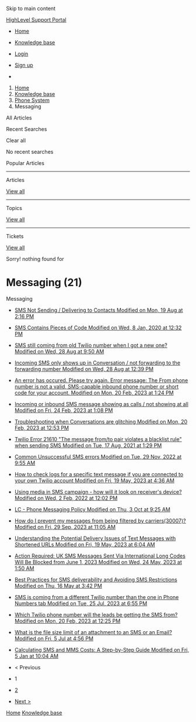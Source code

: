 Skip to main content

[ HighLevel Support Portal ](https://help.gohighlevel.com)

  * [ Home ](/support/home)
  * [ Knowledge base ](/support/solutions)

  * [Login](/support/login)
  * [Sign up](/support/signup)
  * 

  1. [Home](/support/home)
  2. [Knowledge base](/support/solutions)
  3. [Phone System](/support/solutions/48000415161)
  4. Messaging

All  Articles 

Recent Searches

Clear all

No recent searches

Popular Articles

* * *

Articles

[View all](/support/search/solutions)

* * *

Topics

[View all](/support/search/topics)

* * *

Tickets

[View all](/support/search/tickets)

Sorry! nothing found for   

# Messaging (21)

Messaging

  * [ SMS Not Sending / Delivering to Contacts Modified on Mon, 19 Aug at 2:16 PM  ](/support/solutions/articles/48000981696-sms-not-sending-delivering-to-contacts)
  * [ SMS Contains Pieces of Code Modified on Wed, 8 Jan, 2020 at 12:32 PM  ](/support/solutions/articles/48000979914-sms-contains-pieces-of-code)
  * [ SMS still coming from old Twilio number when I got a new one? Modified on Wed, 28 Aug at 9:50 AM  ](/support/solutions/articles/48001152123-sms-still-coming-from-old-twilio-number-when-i-got-a-new-one-)
  * [ Incoming SMS only shows up in Conversation / not forwarding to the forwarding number Modified on Wed, 28 Aug at 12:39 PM  ](/support/solutions/articles/48001156789-incoming-sms-only-shows-up-in-conversation-not-forwarding-to-the-forwarding-number)
  * [ An error has occured. Please try again. Error message: The From phone number is not a valid, SMS-capable inbound phone number or short code for your account. Modified on Mon, 20 Feb, 2023 at 1:24 PM  ](/support/solutions/articles/48001180919-an-error-has-occured-please-try-again-error-message-the-from-phone-number-is-not-a-valid-sms-capa)
  * [ Incoming or inbound SMS message showing as calls / not showing at all Modified on Fri, 24 Feb, 2023 at 1:08 PM  ](/support/solutions/articles/48001181601-incoming-or-inbound-sms-message-showing-as-calls-not-showing-at-all)
  * [ Troubleshooting when Conversations are glitching Modified on Mon, 20 Feb, 2023 at 12:53 PM  ](/support/solutions/articles/48001184861-troubleshooting-when-conversations-are-glitching)
  * [ Twilio Error 21610 "The message from/to pair violates a blacklist rule" when sending SMS Modified on Tue, 17 Aug, 2021 at 1:29 PM  ](/support/solutions/articles/48001186075-twilio-error-21610-the-message-from-to-pair-violates-a-blacklist-rule-when-sending-sms)
  * [ Common Unsuccessful SMS errors Modified on Tue, 29 Nov, 2022 at 9:55 AM  ](/support/solutions/articles/48001208912-common-unsuccessful-sms-errors)
  * [ How to check logs for a specific text message if you are connected to your own Twilio account Modified on Fri, 19 May, 2023 at 4:36 AM  ](/support/solutions/articles/48001222601-how-to-check-logs-for-a-specific-text-message-if-you-are-connected-to-your-own-twilio-account)
  * [ Using media in SMS campaign - how will it look on receiver's device? Modified on Wed, 2 Feb, 2022 at 12:02 PM  ](/support/solutions/articles/48001205243-using-media-in-sms-campaign-how-will-it-look-on-receiver-s-device-)
  * [ LC - Phone Messaging Policy Modified on Thu, 3 Oct at 9:25 AM  ](/support/solutions/articles/48001213941-lc-phone-messaging-policy)
  * [ How do I prevent my messages from being filtered by carriers(30007)? Modified on Fri, 29 Sep, 2023 at 11:05 AM  ](/support/solutions/articles/48001237726-how-do-i-prevent-my-messages-from-being-filtered-by-carriers-30007-)
  * [ Understanding the Potential Delivery Issues of Text Messages with Shortened URLs Modified on Fri, 19 May, 2023 at 6:04 AM  ](/support/solutions/articles/48001240115-understanding-the-potential-delivery-issues-of-text-messages-with-shortened-urls)
  * [ Action Required: UK SMS Messages Sent Via International Long Codes Will Be Blocked from June 1, 2023 Modified on Wed, 24 May, 2023 at 1:50 AM  ](/support/solutions/articles/48001240411-action-required-uk-sms-messages-sent-via-international-long-codes-will-be-blocked-from-june-1-2023)
  * [ Best Practices for SMS deliverability and Avoiding SMS Restrictions Modified on Thu, 16 May at 3:42 PM  ](/support/solutions/articles/155000000079-best-practices-for-sms-deliverability-and-avoiding-sms-restrictions)
  * [ SMS is coming from a different Twilio number than the one in Phone Numbers tab Modified on Tue, 25 Jul, 2023 at 6:55 PM  ](/support/solutions/articles/155000000550-sms-is-coming-from-a-different-twilio-number-than-the-one-in-phone-numbers-tab)
  * [ Which Twilio phone number will the leads be getting the SMS from? Modified on Mon, 20 Feb, 2023 at 12:25 PM  ](/support/solutions/articles/48001152126-which-twilio-phone-number-will-the-leads-be-getting-the-sms-from-)
  * [ What is the file size limit of an attachment to an SMS or an Email? Modified on Fri, 5 Jul at 4:56 PM  ](/support/solutions/articles/48001208913-what-is-the-file-size-limit-of-an-attachment-to-an-sms-or-an-email-)
  * [ Calculating SMS and MMS Costs: A Step-by-Step Guide Modified on Fri, 5 Jan at 10:04 AM  ](/support/solutions/articles/155000001626-calculating-sms-and-mms-costs-a-step-by-step-guide)

  * < Previous
  * 1
  * [2](/support/solutions/folders/48000690075/page/2)
  * [Next >](/support/solutions/folders/48000690075/page/2)

[Home](/support/home) [Knowledge base](/support/solutions)
